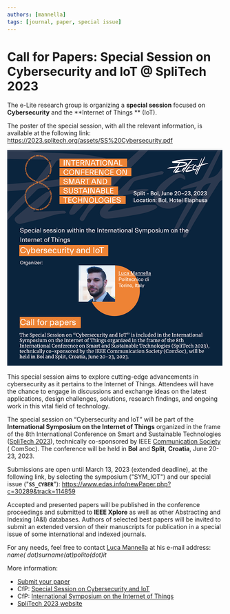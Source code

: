 ```yaml
---
authors: [mannella]
tags: [journal, paper, special issue]
---
```


# Call for Papers: Special Session on Cybersecurity and IoT @ SpliTech 2023

The e-Lite research group is organizing a **special session** focused on **Cybersecurity** and the **Internet of Things
** (IoT).

The poster of the special session, with all the relevant information, is available at the following
link: https://2023.splitech.org/assets/SS%20Cybersecurity.pdf

![CfP banner](SpliTech23-post-reduced.png)

<!-- truncate -->


This special session aims to explore cutting-edge advancements in cybersecurity as it pertains to the Internet of
Things. Attendees will have the chance to engage in discussions and exchange ideas on the latest applications, design
challenges, solutions, research findings, and ongoing work in this vital field of technology.

The special session on “Cybersecurity and IoT” will be part of the **International Symposium on the Internet of Things**
organized in the frame of the 8th
International Conference on Smart and Sustainable Technologies ([SpliTech 2023](https://2023.splitech.org/home)),
technically co-sponsored by
IEEE [Communication Society](https://www.comsoc.org/conferences-events/international-conference-smart-and-sustainable-technologies-2023) (
ComSoc).
The conference will be held in **Bol** and **Split**, **Croatia**, June 20-23, 2023.

Submissions are open until March 13, 2023 (extended deadline), at the following link, by selecting the symposium ("SYM_IOT") and our
special issue ("**`SS_CYBER`**"):
https://www.edas.info/newPaper.php?c=30289&track=114859



Accepted and presented papers will be published in the conference proceedings and submitted to **IEEE Xplore** as well
as other Abstracting and Indexing (A&I) databases. Authors of selected best papers will be invited to submit an extended
version of their manuscripts for publication in a special issue of some international and indexed journals.

For any needs, feel free to contact [Luca Mannella](https://www.polito.it/en/staff?p=luca.mannella) at his e-mail address: _name(
dot)surname(at)polito(dot)it_

More information:

- [Submit your paper](https://www.edas.info/newPaper.php?c=30289&track=114859)
- CfP: [Special Session on Cybersecurity and IoT](https://2023.splitech.org/assets/SS%20Cybersecurity.pdf)
- CfP: [International Symposium on the Internet of Things](https://2023.splitech.org/assets/SYM%20IoT%20F.pdf)
- [SpliTech 2023 website](https://2023.splitech.org/home)
